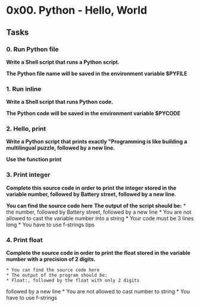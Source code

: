 # 0x00. Python - Hello, World

## Tasks

### 0. Run Python file

**Write a Shell script that runs a Python script.**

**The Python file name will be saved in the environment variable $PYFILE**

### 1. Run inline

**Write a Shell script that runs Python code.**

**The Python code will be saved in the environment variable $PYCODE**

### 2. Hello, print

**Write a Python script that prints exactly "Programming is like building a multilingual puzzle, followed by a new line.**

**Use the function print**

### 3. Print integer

**Complete this source code in order to print the integer stored in the variable number, followed by Battery street, followed by a new line.**

**You can find the source code here**
**The output of the script should be:**
 	* the number, followed by Battery street,
followed by a new line
	* You are not allowed to cast the variable number into a string
	* Your code must be 3 lines long
	* You have to use f-strings tips

### 4. Print float

**Complete the source code in order to print the float stored in the variable number with a precision of 2 digits.**

	* You can find the source code here
	* The output of the program should be:
	* Float:, followed by the float with only 2 digits
followed by a new line
	* You are not allowed to cast number to string
	* You have to use f-strings
